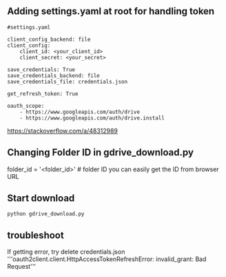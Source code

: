 ## Adding settings.yaml at root for handling token 

```
#settings.yaml

client_config_backend: file
client_config:
    client_id: <your_client_id>
    client_secret: <your_secret>

save_credentials: True
save_credentials_backend: file
save_credentials_file: credentials.json

get_refresh_token: True

oauth_scope:
    - https://www.googleapis.com/auth/drive
    - https://www.googleapis.com/auth/drive.install
```

https://stackoverflow.com/a/48312989


## Changing Folder ID in gdrive_download.py 

folder_id = '<folder_id>'  # folder ID  you can easily get the ID from browser URL


## Start download
```
python gdrive_download.py
```


## troubleshoot

If getting error, try delete credentials.json 
'''oauth2client.client.HttpAccessTokenRefreshError: invalid_grant: Bad Request'''